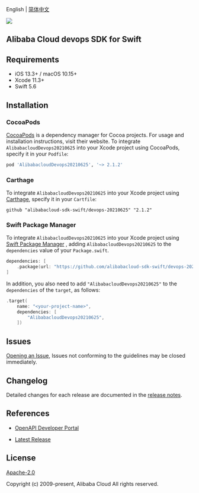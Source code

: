 English | [简体中文](README-CN.md)

![](https://aliyunsdk-pages.alicdn.com/icons/AlibabaCloud.svg)

## Alibaba Cloud devops SDK for Swift

## Requirements

- iOS 13.3+ / macOS 10.15+
- Xcode 11.3+
- Swift 5.6

## Installation

### CocoaPods

[CocoaPods](https://cocoapods.org) is a dependency manager for Cocoa projects. For usage and installation instructions, visit their website. To integrate `AlibabacloudDevops20210625` into your Xcode project using CocoaPods, specify it in your `Podfile`:

```ruby
pod 'AlibabacloudDevops20210625', '~> 2.1.2'
```

### Carthage

To integrate `AlibabacloudDevops20210625` into your Xcode project using [Carthage](https://github.com/Carthage/Carthage), specify it in your `Cartfile`:

```ogdl
github "alibabacloud-sdk-swift/devops-20210625" "2.1.2"
```

### Swift Package Manager

To integrate `AlibabacloudDevops20210625` into your Xcode project using [Swift Package Manager](https://swift.org/package-manager/) , adding `AlibabacloudDevops20210625` to the `dependencies` value of your `Package.swift`.

```swift
dependencies: [
    .package(url: "https://github.com/alibabacloud-sdk-swift/devops-20210625.git", from: "2.1.2")
]
```

In addition, you also need to add `"AlibabacloudDevops20210625"` to the `dependencies` of the `target`, as follows:

```swift
.target(
    name: "<your-project-name>",
    dependencies: [
        "AlibabacloudDevops20210625",
    ])
```

## Issues

[Opening an Issue](https://github.com/alibabacloud-sdk-swift/devops-20210625/issues/new), Issues not conforming to the guidelines may be closed immediately.

## Changelog

Detailed changes for each release are documented in the [release notes](./ChangeLog.txt).

## References

* [OpenAPI Developer Portal](https://next.api.alibabacloud.com/home)
- [Latest Release](https://github.com/alibabacloud-sdk-swift/devops-20210625)

## License

[Apache-2.0](http://www.apache.org/licenses/LICENSE-2.0)

Copyright (c) 2009-present, Alibaba Cloud All rights reserved.
